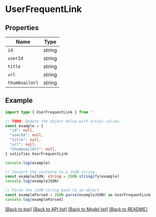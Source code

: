
# UserFrequentLink


## Properties

Name | Type
------------ | -------------
`id` | string
`userId` | string
`title` | string
`url` | string
`thumbnailUrl` | string

## Example

```typescript
import type { UserFrequentLink } from ''

// TODO: Update the object below with actual values
const example = {
  "id": null,
  "userId": null,
  "title": null,
  "url": null,
  "thumbnailUrl": null,
} satisfies UserFrequentLink

console.log(example)

// Convert the instance to a JSON string
const exampleJSON: string = JSON.stringify(example)
console.log(exampleJSON)

// Parse the JSON string back to an object
const exampleParsed = JSON.parse(exampleJSON) as UserFrequentLink
console.log(exampleParsed)
```

[[Back to top]](#) [[Back to API list]](../README.md#api-endpoints) [[Back to Model list]](../README.md#models) [[Back to README]](../README.md)


